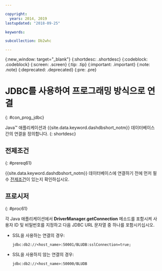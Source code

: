 ```yaml
---

copyright:
  years: 2014, 2019
lastupdated: "2018-09-25"

keywords:

subcollection: Db2whc

---
```


<!-- Attribute definitions --> 
{:new_window: target="_blank"}
{:shortdesc: .shortdesc}
{:codeblock: .codeblock}
{:screen: .screen}
{:tip: .tip}
{:important: .important}
{:note: .note}
{:deprecated: .deprecated}
{:pre: .pre}

# JDBC를 사용하여 프로그래밍 방식으로 연결
{: #con_prog_jdbc}

Java™ 애플리케이션과 {{site.data.keyword.dashdbshort_notm}} 데이터베이스 간의 연결을 정의합니다.
{: shortdesc}

## 전제조건
{: #prereq61}

{{site.data.keyword.dashdbshort_notm}} 데이터베이스에 연결하기 전에 먼저 필수 [전제조건](/docs/services/Db2whc/connecting/connecting.html#prereqs)이 있는지 확인하십시오.

<!-- Before you can connect to your database, you must perform the following steps:

- [Verify prerequisites](prereqs.html), including installing driver packages, configuring your local environment, and downloading SSL certificates (if needed)
- Collect [connection information](credentials.html), including database details such as host name and port numbers, and connection credentials such as user ID and password -->

## 프로시저
{: #proc61}

각 Java 애플리케이션에서 **DriverManager.getConnection** 메소드를 포함시켜 사용자 ID 및 비밀번호를 지정하고 다음 JDBC URL 문자열 중 하나를 포함시키십시오.

- SSL을 사용하는 연결의 경우:

  `jdbc:db2://<host_name>:50001/BLUDB:sslConnection=true;`

- SSL을 사용하지 않는 연결의 경우:

  `jdbc:db2://<host_name>:50000/BLUDB`


